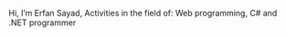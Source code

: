 Hi, I’m Erfan Sayad,
Activities in the field of: Web programming, C# and .NET programmer

<!---
ErfanS25/ErfanS25 is a ✨ special ✨ repository because its `README.md` (this file) appears on your GitHub profile.
You can click the Preview link to take a look at your changes.
--->
